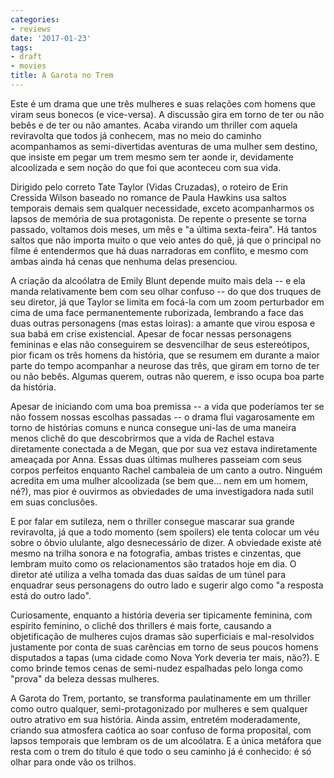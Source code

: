 ```yaml
---
categories:
- reviews
date: '2017-01-23'
tags:
- draft
- movies
title: A Garota no Trem
---
```


Este é um drama que une três mulheres e suas relações com homens que viram seus bonecos (e vice-versa). A discussão gira em torno de ter ou não bebês e de ter ou não amantes. Acaba virando um thriller com aquela reviravolta que todos já conhecem, mas no meio do caminho acompanhamos as semi-divertidas aventuras de uma mulher sem destino, que insiste em pegar um trem mesmo sem ter aonde ir, devidamente alcoolizada e sem noção do que foi que aconteceu com sua vida.

Dirigido pelo correto Tate Taylor (Vidas Cruzadas), o roteiro de Erin Cressida Wilson baseado no romance de Paula Hawkins usa saltos temporais demais sem qualquer necessidade, exceto acompanharmos os lapsos de memória de sua protagonista. De repente o presente se torna passado, voltamos dois meses, um mês e "a última sexta-feira". Há tantos saltos que não importa muito o que veio antes do quê, já que o principal no filme é entendermos que há duas narradoras em conflito, e mesmo com ambas ainda há cenas que nenhuma delas presenciou.

A criação da alcoólatra de Emily Blunt depende muito mais dela -- e ela manda relativamente bem com seu olhar confuso -- do que dos truques de seu diretor, já que Taylor se limita em focá-la com um zoom perturbador em cima de uma face permanentemente ruborizada, lembrando a face das duas outras personagens (mas estas loiras): a amante que virou esposa e sua babá em crise existencial. Apesar de focar nessas personagens femininas e elas não conseguirem se desvencilhar de seus estereótipos, pior ficam os três homens da história, que se resumem em durante a maior parte do tempo acompanhar a neurose das três, que giram em torno de ter ou não bebês. Algumas querem, outras não querem, e isso ocupa boa parte da história.

Apesar de iniciando com uma boa premissa -- a vida que poderíamos ter se não fossem nossas escolhas passadas -- o drama flui vagarosamente em torno de histórias comuns e nunca consegue uni-las de uma maneira menos clichê do que descobrirmos que a vida de Rachel estava diretamente conectada a de Megan, que por sua vez estava indiretamente ameaçada por Anna. Essas duas últimas mulheres passeiam com seus corpos perfeitos enquanto Rachel cambaleia de um canto a outro. Ninguém acredita em uma mulher alcoolizada (se bem que... nem em um homem, né?), mas pior é ouvirmos as obviedades de uma investigadora nada sutil em suas conclusões.

E por falar em sutileza, nem o thriller consegue mascarar sua grande reviravolta, já que a todo momento (sem spoilers) ele tenta colocar um véu sobre o óbvio ululante, algo desnecessário de dizer. A obviedade existe até mesmo na trilha sonora e na fotografia, ambas tristes e cinzentas, que lembram muito como os relacionamentos são tratados hoje em dia. O diretor até utiliza a velha tomada das duas saídas de um túnel para enquadrar seus personagens do outro lado e sugerir algo como "a resposta está do outro lado".

Curiosamente, enquanto a história deveria ser tipicamente feminina, com espírito feminino, o clichê dos thrillers é mais forte, causando a objetificação de mulheres cujos dramas são superficiais e mal-resolvidos justamente por conta de suas carências em torno de seus poucos homens disputados a tapas (uma cidade como Nova York deveria ter mais, não?). E como brinde temos cenas de semi-nudez espalhadas pelo longa como "prova" da beleza dessas mulheres.

A Garota do Trem, portanto, se transforma paulatinamente em um thriller como outro qualquer, semi-protagonizado por mulheres e sem qualquer outro atrativo em sua história. Ainda assim, entretém moderadamente, criando sua atmosfera caótica ao soar confuso de forma proposital, com lapsos temporais que lembram os de um alcoólatra. E a única metáfora que resta com o trem do título é que todo o seu caminho já é conhecido: é só olhar para onde vão os trilhos.